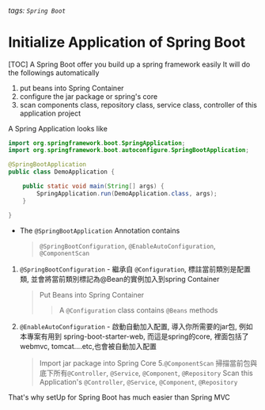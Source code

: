 ###### tags: `Spring Boot`
# Initialize Application of Spring Boot
[TOC]
A Spring Boot offer you build up a spring framework easily
It will do the followings automatically
1. put beans into Spring Container
2. configure the jar package or spring's core
3. scan components class, repository class, service class, controller of this application project

A Spring Application looks like
```java
import org.springframework.boot.SpringApplication;
import org.springframework.boot.autoconfigure.SpringBootApplication;

@SpringBootApplication
public class DemoApplication {

    public static void main(String[] args) {
        SpringApplication.run(DemoApplication.class, args);
    }

}
```
- The `@SpringBootApplication` Annotation contains
    > `@SpringBootConfiguration`, `@EnableAutoConfiguration`, `@ComponentScan`

1. `@SpringBootConfiguration` - 繼承自 `@Configuration`, 標註當前類別是配置類, 並會將當前類別標記為@Bean的實例加入到spring Container
    > Put Beans into Spring Container
    >> A `@Configuration` class contains `@Beans` methods
3. `@EnableAutoConfiguration` - 啟動自動加入配置, 導入你所需要的jar包, 例如本專案有用到 spring-boot-starter-web, 而這是spring的core, 裡面包括了webmvc, tomcat....etc,也會被自動加入配置
    > Import jar package into Spring Core
5.`@ComponentScan` 掃描當前包與底下所有`@Controller`, `@Service`, `@Component`, `@Repository`
    > Scan this Application's `@Controller`, `@Service`, `@Component`, `@Repository`


That's why setUp for Spring Boot has much easier than Spring MVC  

